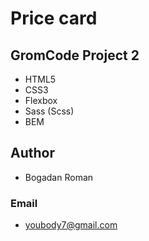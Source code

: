 # Price card

## GromCode Project 2

- HTML5
- CSS3
- Flexbox
- Sass (Scss)
- BEM

## Author

- Bogadan Roman

### Email

- youbody7@gmail.com
